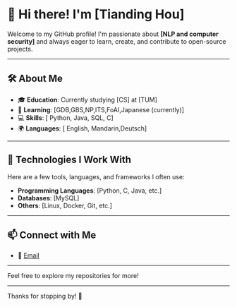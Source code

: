 # 👋 Hi there! I'm [Tianding Hou]

Welcome to my GitHub profile! I'm passionate about **[NLP and computer security]** and always eager to learn, create, and contribute to open-source projects.

---

## 🛠️ About Me

- 🎓 **Education**: Currently studying [CS] at [TUM]
- 🌱 **Learning**: [GDB,GBS,NP,ITS,FoAI,Japanese (currently)]
- 💻 **Skills**: [ Python, Java, SQL, C]
- 🌍 **Languages**: [ English, Mandarin,Deutsch]

---

## 🔧 Technologies I Work With

Here are a few tools, languages, and frameworks I often use:

- **Programming Languages**: [Python, C, Java, etc.]
- **Databases**: [MySQL]
- **Others**: [Linux, Docker, Git, etc.]

---


## 📫 Connect with Me
- 📧 [Email](mailto:htdapollol@gmail.com)

---


Feel free to explore my repositories for more!

---

Thanks for stopping by! 🚀
